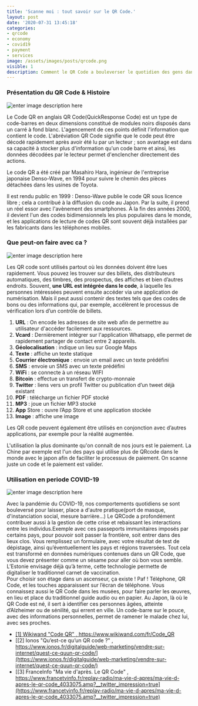 ```yaml
---
title: 'Scanne moi : tout savoir sur le QR Code.'
layout: post
date: '2020-07-31 13:45:18'
categories:
- qrcode
- economy
- covid19
- payment
- services
image: /assets/images/posts/qrcode.png
visible: 1
description: Comment le QR Code a bouleverser le quotidien des gens dans le monde.
---
```


### Présentation du QR Code & Histoire
![enter image description here](https://miro.medium.com/max/700/1*EjnvrpBLlEDowGQnecd0xQ.png)

Le Code QR en anglais QR Code(QuickResponse Code) est un type de code-barres en deux dimensions constitué de modules noirs disposés dans un carré à fond blanc. L'agencement de ces points définit l'information que contient le code. L'abréviation QR Code signifie que le code peut être décodé rapidement après avoir été lu par un lecteur ; son avantage est dans sa capacité à stocker plus d'information qu'un code barre et ainsi, les données décodées par le lecteur permet d'enclencher directement des actions.

Le code QR a été créé par Masahiro Hara, ingénieur de l'entreprise japonaise Denso-Wave, en 1994 pour suivre le chemin des pièces détachées dans les usines de Toyota.

Il est rendu public en 1999 : Denso-Wave publie le code QR sous licence libre ; cela a contribué à la diffusion du code au Japon. Par la suite, il prend un réel essor avec l'avènement des smartphones. À la fin des années 2000, il devient l'un des codes bidimensionnels les plus populaires dans le monde, et les applications de lecture de codes QR sont souvent déjà installées par les fabricants dans les téléphones mobiles.


### Que peut-on faire avec ca ?

![enter image description here](https://cdn.mos.cms.futurecdn.net/947edd798e001a9e19d15773a55526ea.jpg)

Les QR code sont utilisés partout où les données doivent être lues rapidement. Vous pouvez les trouver sur des billets, des distributeurs automatiques, des timbres, des prospectus, des affiches et bien d’autres endroits. Souvent, **une URL est intégrée dans le code**, à laquelle les personnes intéressées peuvent ensuite accéder via une application de numérisation. Mais il peut aussi contenir des textes tels que des codes de bons ou des informations qui, par exemple, accélèrent le processus de vérification lors d’un contrôle de billets. 

1. **URL** : On encode les adresses de site web afin de permettre au utilisateur d'accéder facilement aux ressources.
2. **Vcard** : Dernièrement intégrer sur l'application Whatsapp, elle permet de rapidement partager de contact entre 2 appareils.
3. **Géolocalisation** : indique un lieu sur Google Maps
4. **Texte** : affiche un texte statique
5. **Courrier électronique** : envoie un email avec un texte prédéfini
6. **SMS** : envoie un SMS avec un texte prédéfini
7. **WiFi** : se connecte à un réseau WIFI
8. **Bitcoin** : effectue un transfert de crypto-monnaie
9. **Twitter** : liens vers un profil Twitter ou publication d’un tweet déjà existant
10. **PDF** : télécharge un fichier PDF stocké
11. **MP3** : joue un fichier MP3 stocké
12. **App** Store : ouvre l’App Store et une application stockée
13. **Image** : affiche une image

Les QR code peuvent également être utilisés en conjonction avec d’autres applications, par exemple pour la réalité augmentée.

L'utilisation la plus dominante qu'on connaît de nos jours est le paiement. La Chine par exemple est l'un des pays qui utilise plus de QRcode dans le monde avec le japon afin de faciliter le processus de paiement. On scanne juste un code et le paiement est valider.

### Utilisation en periode COVID-19
![enter image description here](https://img.bfmtv.com/c/0/708/0d36/2fe82bb44b0cf687552fa3010b3b.png)

Avec la pandémie du COVID-19, nos comportements quotidiens se sont bouleversé pour laisser, place a d'autre pratique(port de masque, d'instanciation social, mesure barrière...) Le QRCode a profondément contribuer aussi à la gestion de cette crise et rebaissant les interactions entre les individus.Exemple avec ces passeports immunitaires imposés par certains pays, pour pouvoir soit passer la frontière, soit entrer dans des lieux clos. Vous remplissez un formulaire, avec votre résultat de test de dépistage, ainsi qu’éventuellement les pays et régions traversées. Tout cela est transformé en données numériques contenues dans un QR Code, que vous devez présenter comme un sésame pour aller où bon vous semble.
L’Estonie envisage déjà qu’à terme, cette technologie permette de digitaliser le traditionnel carnet de vaccination.  
Pour choisir son étage dans un ascenseur, ça existe ! Paf ! Téléphone, QR Code, et les touches apparaissent sur l’écran de téléphone. Vous connaissez aussi le QR Code dans les musées, pour faire parler les œuvres, en lieu et place du traditionnel guide audio ou en papier.
Au Japon, là où le QR Code est né, il sert à identifier ces personnes âgées, atteinte d’Alzheimer ou de sénilité, qui errent en ville. Un code-barre sur le pouce, avec des informations personnelles, permet de ramener le malade chez lui, avec ses proches.

-  [[1] Wikiwand "Code QR" , https://www.wikiwand.com/fr/Code_QR ](https://www.wikiwand.com/fr/Code_QR)
- [[2] Ionos "Qu’est-ce qu’un QR code ?" , https://www.ionos.fr/digitalguide/web-marketing/vendre-sur-internet/quest-ce-quun-qr-code/](https://www.ionos.fr/digitalguide/web-marketing/vendre-sur-internet/quest-ce-quun-qr-code/)
- [[3] FranceInfo "Ma vie d'après. Le QR Code" , https://www.francetvinfo.fr/replay-radio/ma-vie-d-apres/ma-vie-d-apres-le-qr-code_4033075.amp?__twitter_impression=true](https://www.francetvinfo.fr/replay-radio/ma-vie-d-apres/ma-vie-d-apres-le-qr-code_4033075.amp?__twitter_impression=true)
